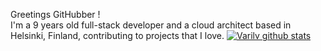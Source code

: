 Greetings GitHubber !  <br/>
I'm a 9 years old full-stack developer and a cloud architect based in Helsinki, Finland, contributing to projects that I love.
[![Varilv github stats](https://github-readme-stats.vercel.app/api?username=Varulv1997&theme=midnight-purple&show_icons=true)](https://github.com/Varulv1997/github-readme-stats)
